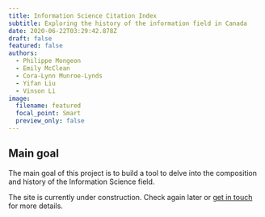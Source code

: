 ```yaml
---
title: Information Science Citation Index
subtitle: Exploring the history of the information field in Canada
date: 2020-06-22T03:29:42.878Z
draft: false
featured: false
authors:
  - Philippe Mongeon
  - Emily McClean
  - Cora-Lynn Munroe-Lynds
  - Yifan Liu
  - Vinson Li
image:
  filename: featured
  focal_point: Smart
  preview_only: false
---
```


## Main goal
The main goal of this project is to build a tool to delve into the composition and history of the Information Science field.

The site is currently under construction. Check again later or [get in touch](https://qsslab.ca/#contact) for more details.
